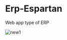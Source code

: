 # Erp-Espartan
Web app type of ERP

![new1](https://user-images.githubusercontent.com/38229144/72772074-68c67500-3bd9-11ea-9e1d-81ad68a91e49.gif)
